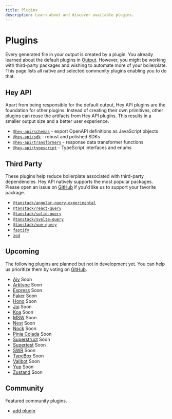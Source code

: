 ```yaml
---
title: Plugins
description: Learn about and discover available plugins.
---
```


# Plugins

Every generated file in your output is created by a plugin. You already learned about the default plugins in [Output](/openapi-ts/output). However, you might be working with third-party packages and wishing to automate more of your boilerplate. This page lists all native and selected community plugins enabling you to do that.

## Hey API

Apart from being responsible for the default output, Hey API plugins are the foundation for other plugins. Instead of creating their own primitives, other plugins can reuse the artifacts from Hey API plugins. This results in a smaller output size and a better user experience.

- [`@hey-api/schemas`](/openapi-ts/output/json-schema) - export OpenAPI definitions as JavaScript objects
- [`@hey-api/sdk`](/openapi-ts/output/sdk) - robust and polished SDKs
- [`@hey-api/transformers`](/openapi-ts/transformers) - response data transformer functions
- [`@hey-api/typescript`](/openapi-ts/output/typescript) - TypeScript interfaces and enums

## Third Party

These plugins help reduce boilerplate associated with third-party dependencies. Hey API natively supports the most popular packages. Please open an issue on [GitHub](https://github.com/hey-api/openapi-ts/issues) if you'd like us to support your favorite package.

- [`@tanstack/angular-query-experimental`](/openapi-ts/plugins/tanstack-query)
- [`@tanstack/react-query`](/openapi-ts/plugins/tanstack-query)
- [`@tanstack/solid-query`](/openapi-ts/plugins/tanstack-query)
- [`@tanstack/svelte-query`](/openapi-ts/plugins/tanstack-query)
- [`@tanstack/vue-query`](/openapi-ts/plugins/tanstack-query)
- [`fastify`](/openapi-ts/plugins/fastify)
- [`zod`](/openapi-ts/plugins/zod)

## Upcoming

The following plugins are planned but not in development yet. You can help us prioritize them by voting on [GitHub](https://github.com/hey-api/openapi-ts/labels/RSVP%20%F0%9F%91%8D%F0%9F%91%8E).

- [Ajv](/openapi-ts/plugins/ajv) <span data-soon>Soon</span>
- [Arktype](/openapi-ts/plugins/arktype) <span data-soon>Soon</span>
- [Express](/openapi-ts/plugins/express) <span data-soon>Soon</span>
- [Faker](/openapi-ts/plugins/faker) <span data-soon>Soon</span>
- [Hono](/openapi-ts/plugins/hono) <span data-soon>Soon</span>
- [Joi](/openapi-ts/plugins/joi) <span data-soon>Soon</span>
- [Koa](/openapi-ts/plugins/koa) <span data-soon>Soon</span>
- [MSW](/openapi-ts/plugins/msw) <span data-soon>Soon</span>
- [Nest](/openapi-ts/plugins/nest) <span data-soon>Soon</span>
- [Nock](/openapi-ts/plugins/nock) <span data-soon>Soon</span>
- [Pinia Colada](/openapi-ts/plugins/pinia-colada) <span data-soon>Soon</span>
- [Superstruct](/openapi-ts/plugins/superstruct) <span data-soon>Soon</span>
- [Supertest](/openapi-ts/plugins/supertest) <span data-soon>Soon</span>
- [SWR](/openapi-ts/plugins/swr) <span data-soon>Soon</span>
- [TypeBox](/openapi-ts/plugins/typebox) <span data-soon>Soon</span>
- [Valibot](/openapi-ts/plugins/valibot) <span data-soon>Soon</span>
- [Yup](/openapi-ts/plugins/yup) <span data-soon>Soon</span>
- [Zustand](/openapi-ts/plugins/zustand) <span data-soon>Soon</span>

## Community

Featured community plugins.

- [add plugin](https://github.com/hey-api/openapi-ts/pulls)

<!--@include: ../examples.md-->
<!--@include: ../sponsors.md-->
